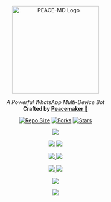 <p align="center">
  <img src="https://files.catbox.moe/y3ifqx.jpg" alt="PEACE-MD Logo" width="230"/>
</p>

<p align="center">
  <i>A Powerful WhatsApp Multi-Device Bot</i><br>
  <b>Crafted by <a href="https://github.com/Peacemaker-cyber">Peacemaker 💚</a></b>
</p>

<p align="center">
  <a href="https://github.com/Peacemaker-cyber/PEACE-MD"><img src="https://img.shields.io/github/repo-size/Peacemaker-cyber/PEACE-MD?color=brightgreen&style=for-the-badge&logo=github" alt="Repo Size"/></a>
  <a href="https://github.com/Peacemaker-cyber/PEACE-MD"><img src="https://img.shields.io/github/forks/Peacemaker-cyber/PEACE-MD?style=for-the-badge&logo=github" alt="Forks"/></a>
  <a href="https://github.com/Peacemaker-cyber/PEACE-MD"><img src="https://img.shields.io/github/stars/Peacemaker-cyber/PEACE-MD?style=for-the-badge&color=yellow&logo=github" alt="Stars"/></a>
</p>

<p align="center">
  <img src="https://img.shields.io/badge/-🔆%20-%20Glowing%20Top%20-%20🔆-141414?style=for-the-badge&logoColor=white"/>
</p>

<p align="center">
  <a href="https://peace-md-5egf.onrender.com/" target="_blank">
    <img src="https://img.shields.io/badge/🧩%20Generate%20Session-00BCD4?style=for-the-badge&logo=whatsapp&logoColor=white"/>
  </a>
  <a href="https://heroku.com/deploy?template=https://github.com/Peacemaker-cyber/PEACE-MD">
    <img src="https://img.shields.io/badge/🚀%20Deploy%20to%20Heroku-9C27B0?style=for-the-badge&logo=heroku&logoColor=white"/>
  </a>
</p>

<p align="center">
  <a href="https://app.koyeb.com/deploy?type=git&repository=github.com/Peacemaker-cyber/PEACE-MD">
    <img src="https://img.shields.io/badge/🌌%20Deploy%20to%20Koyeb-263238?style=for-the-badge&logo=koyeb&logoColor=white"/>
  </a>
  <a href="https://railway.app/template/xZVxY3">
    <img src="https://img.shields.io/badge/🚄%20Deploy%20to%20Railway-455A64?style=for-the-badge&logo=railway&logoColor=white"/>
  </a>
</p>

<p align="center">
  <a href="https://whatsapp.com/channel/0029VbA9YD323n3ko5xL7J1e">
    <img src="https://img.shields.io/badge/💬%20WhatsApp%20Channel-4CAF50?style=for-the-badge&logo=whatsapp&logoColor=white"/>
  </a>
  <a href="https://github.com/Peacemaker-cyber/PEACE-MD/fork">
    <img src="https://img.shields.io/badge/⭐%20Fork%20Repo-37474F?style=for-the-badge&logo=github&logoColor=white"/>
  </a>
</p>

<p align="center">
  <img src="https://img.shields.io/badge/-🌟%20-%20Glowing%20Bottom%20-%20🌟-141414?style=for-the-badge&logoColor=white"/>
</p>

<p align="center">
  <img src="https://img.shields.io/badge/Made%20with%20💚%20by%20Peacemaker-101010?style=for-the-badge"/>
</p>
